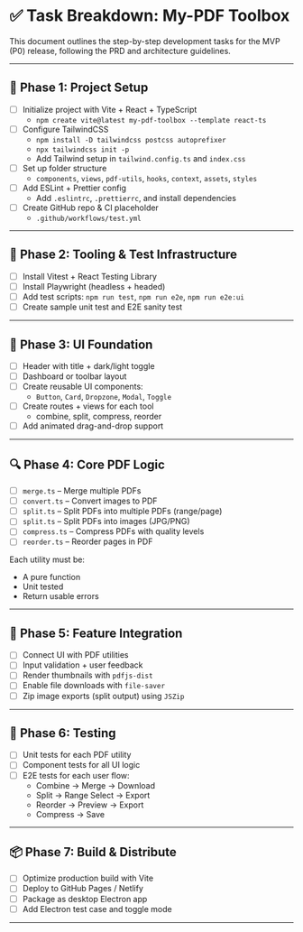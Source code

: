 # ✅ Task Breakdown: My-PDF Toolbox

This document outlines the step-by-step development tasks for the MVP (P0) release, following the PRD and architecture guidelines.

---

## 🚧 Phase 1: Project Setup
- [ ] Initialize project with Vite + React + TypeScript
  - `npm create vite@latest my-pdf-toolbox --template react-ts`
- [ ] Configure TailwindCSS
  - `npm install -D tailwindcss postcss autoprefixer`
  - `npx tailwindcss init -p`
  - Add Tailwind setup in `tailwind.config.ts` and `index.css`
- [ ] Set up folder structure
  - `components`, `views`, `pdf-utils`, `hooks`, `context`, `assets`, `styles`
- [ ] Add ESLint + Prettier config
  - Add `.eslintrc`, `.prettierrc`, and install dependencies
- [ ] Create GitHub repo & CI placeholder
  - `.github/workflows/test.yml`

---

## 🧪 Phase 2: Tooling & Test Infrastructure
- [ ] Install Vitest + React Testing Library
- [ ] Install Playwright (headless + headed)
- [ ] Add test scripts: `npm run test`, `npm run e2e`, `npm run e2e:ui`
- [ ] Create sample unit test and E2E sanity test

---

## 🎨 Phase 3: UI Foundation
- [ ] Header with title + dark/light toggle
- [ ] Dashboard or toolbar layout
- [ ] Create reusable UI components:
  - `Button`, `Card`, `Dropzone`, `Modal`, `Toggle`
- [ ] Create routes + views for each tool
  - combine, split, compress, reorder
- [ ] Add animated drag-and-drop support

---

## 🔍 Phase 4: Core PDF Logic
- [ ] `merge.ts` – Merge multiple PDFs
- [ ] `convert.ts` – Convert images to PDF
- [ ] `split.ts` – Split PDFs into multiple PDFs (range/page)
- [ ] `split.ts` – Split PDFs into images (JPG/PNG)
- [ ] `compress.ts` – Compress PDFs with quality levels
- [ ] `reorder.ts` – Reorder pages in PDF

Each utility must be:
- A pure function
- Unit tested
- Return usable errors

---

## 🧱 Phase 5: Feature Integration
- [ ] Connect UI with PDF utilities
- [ ] Input validation + user feedback
- [ ] Render thumbnails with `pdfjs-dist`
- [ ] Enable file downloads with `file-saver`
- [ ] Zip image exports (split output) using `JSZip`

---

## 🧪 Phase 6: Testing
- [ ] Unit tests for each PDF utility
- [ ] Component tests for all UI logic
- [ ] E2E tests for each user flow:
  - Combine → Merge → Download
  - Split → Range Select → Export
  - Reorder → Preview → Export
  - Compress → Save

---

## 📦 Phase 7: Build & Distribute
- [ ] Optimize production build with Vite
- [ ] Deploy to GitHub Pages / Netlify
- [ ] Package as desktop Electron app
- [ ] Add Electron test case and toggle mode

---
